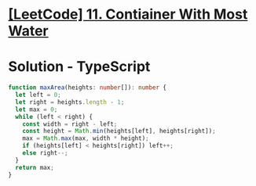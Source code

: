 # [[LeetCode] 11. Contiainer With Most Water](https://leetcode.com/problems/container-with-most-water/description)

# Solution - TypeScript

```typescript
function maxArea(heights: number[]): number {
  let left = 0;
  let right = heights.length - 1;
  let max = 0;
  while (left < right) {
    const width = right - left;
    const height = Math.min(heights[left], heights[right]);
    max = Math.max(max, width * height);
    if (heights[left] < heights[right]) left++;
    else right--;
  }
  return max;
}
```
